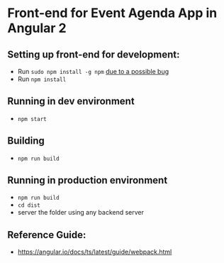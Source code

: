 # Front-end for Event Agenda App in Angular 2

## Setting up front-end for development:
- Run `sudo npm install -g npm` [due to a possible bug](http://stackoverflow.com/questions/37038269/npm-err-invalid-name-angular-core-when-following-the-angular-2-quick-start)
- Run `npm install`

## Running in dev environment
- `npm start`

## Building
- `npm run build`

## Running in production environment
- `npm run build`
- `cd dist`
- server the folder using any backend server

## Reference Guide:
- https://angular.io/docs/ts/latest/guide/webpack.html
